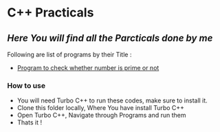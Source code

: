 # C++ Practicals
## _Here You will find all the Parcticals done by me_
Following are list of programs by their Title :
- [Program to check whether number is prime or not](./Practical_1/)

### How to use

- You will need Turbo C++ to run these codes, make sure to install it.
- Clone this folder locally, Where You have install Turbo C++
- Open Turbo C++, Navigate through Programs and run them
- Thats it !
